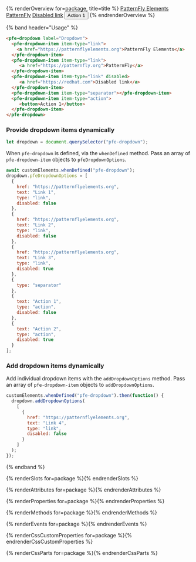 {% renderOverview for=package, title=title %}
  <pfe-dropdown label="Dropdown">
    <pfe-dropdown-item item-type="link">
      <a href="https://patternflyelements.org">PatternFly Elements</a>
    </pfe-dropdown-item>
    <pfe-dropdown-item item-type="link">
       <a href="https://patternfly.org">PatternFly</a>
    </pfe-dropdown-item>
    <pfe-dropdown-item item-type="link" disabled>
       <a href="https://redhat.com">Disabled link</a>
    </pfe-dropdown-item>
    <pfe-dropdown-item item-type="separator"></pfe-dropdown-item>
    <pfe-dropdown-item item-type="action">
       <button>Action 1</button>
    </pfe-dropdown-item>
  </pfe-dropdown>
{% endrenderOverview %}

{% band header="Usage" %}
  ```html
  <pfe-dropdown label="Dropdown">
    <pfe-dropdown-item item-type="link">
      <a href="https://patternflyelements.org">PatternFly Elements</a>
    </pfe-dropdown-item>
    <pfe-dropdown-item item-type="link">
       <a href="https://patternfly.org">PatternFly</a>
    </pfe-dropdown-item>
    <pfe-dropdown-item item-type="link" disabled>
       <a href="https://redhat.com">Disabled link</a>
    </pfe-dropdown-item>
    <pfe-dropdown-item item-type="separator"></pfe-dropdown-item>
    <pfe-dropdown-item item-type="action">
       <button>Action 1</button>
    </pfe-dropdown-item>
  </pfe-dropdown>
  ```

  ### Provide dropdown items dynamically

  ```javascript
  let dropdown = document.querySelector("pfe-dropdown");
  ```

  When `pfe-dropdown` is defined, via the `whenDefined` method. Pass an array of `pfe-dropdown-item` objects to `pfeDropdownOptions`.

  ```javascript
  await customElements.whenDefined("pfe-dropdown");
  dropdown.pfeDropdownOptions = [
    {
      href: "https://patternflyelements.org",
      text: "Link 1",
      type: "link",
      disabled: false
    },
    {
      href: "https://patternflyelements.org",
      text: "Link 2",
      type: "link",
      disabled: false
    },
    {
      href: "https://patternflyelements.org",
      text: "Link 3",
      type: "link",
      disabled: true
    },
    {
      type: "separator"
    },
    {
      text: "Action 1",
      type: "action",
      disabled: false
    },
    {
      text: "Action 2",
      type: "action",
      disabled: true
    }
  ];
  ```

  ### Add dropdown items dynamically

  Add individual dropdown items with the `addDropdownOptions` method. Pass an array of `pfe-dropdown-item` objects to `addDropdownOptions`.

  ``` js
  customElements.whenDefined("pfe-dropdown").then(function() {
    dropdown.addDropdownOptions(
      [
        {
          href: "https://patternflyelements.org",
          text: "Link 4",
          type: "link",
          disabled: false
        }
      ]
    );
  });
  ```
{% endband %}

{% renderSlots for=package %}{% endrenderSlots %}

{% renderAttributes for=package %}{% endrenderAttributes %}

{% renderProperties for=package %}{% endrenderProperties %}

{% renderMethods for=package %}{% endrenderMethods %}

{% renderEvents for=package %}{% endrenderEvents %}

{% renderCssCustomProperties for=package %}{% endrenderCssCustomProperties %}

{% renderCssParts for=package %}{% endrenderCssParts %}
